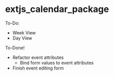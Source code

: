 # extjs_calendar_package

To-Do: 
 - Week View
 - Day View

To-Done!
 - Refactor event attributes
   - Bind form values to event attributes
 - Finish event editing form